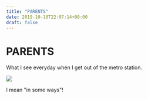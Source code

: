 ```yaml
---
title: "PARENTS"
date: 2019-10-10T22:07:14+08:00
draft: false
---
```


# PARENTS
What I see everyday when I get out of the metro station.

![](http://cdn.nemoworks.info/ycao.cc/images/PARENTS.jpg)

I mean "in some ways"!
